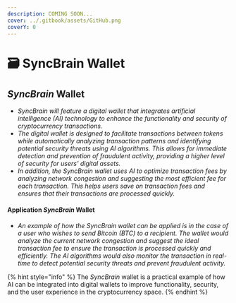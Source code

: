 ```yaml
---
description: COMING SOON...
cover: ../.gitbook/assets/GitHub.png
coverY: 0
---
```


# 🗃 SyncBrain Wallet

## _SyncBrain_ Wallet

* _SyncBrain will feature a digital wallet that integrates artificial intelligence (AI) technology to enhance the functionality and security of cryptocurrency transactions._
* _The digital wallet is designed to facilitate transactions between tokens while automatically analyzing transaction patterns and identifying potential security threats using AI algorithms. This allows for immediate detection and prevention of fraudulent activity, providing a higher level of security for users' digital assets._
* _In addition, the SyncBrain wallet uses AI to optimize transaction fees by analyzing network congestion and suggesting the most efficient fee for each transaction. This helps users save on transaction fees and ensures that their transactions are processed quickly._

#### Application _SyncBrain_ Wallet

* _An example of how the SyncBrain wallet can be applied is in the case of a user who wishes to send Bitcoin (BTC) to a recipient. The wallet would analyze the current network congestion and suggest the ideal transaction fee to ensure the transaction is processed quickly and efficiently. The AI algorithms would also monitor the transaction in real-time to detect potential security threats and prevent fraudulent activity._

{% hint style="info" %}
The _SyncBrain_ wallet is a practical example of how AI can be integrated into digital wallets to improve functionality, security, and the user experience in the cryptocurrency space.
{% endhint %}

